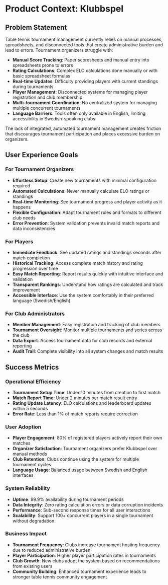 # Product Context: Klubbspel

## Problem Statement
Table tennis tournament management currently relies on manual processes, spreadsheets, and disconnected tools that create administrative burden and lead to errors. Tournament organizers struggle with:

- **Manual Score Tracking**: Paper scoresheets and manual entry into spreadsheets prone to errors
- **Rating Calculations**: Complex ELO calculations done manually or with basic spreadsheet formulas
- **Real-time Updates**: Difficulty providing players with current standings during tournaments
- **Player Management**: Disconnected systems for managing player registration and club membership
- **Multi-tournament Coordination**: No centralized system for managing multiple concurrent tournaments
- **Language Barriers**: Tools often only available in English, limiting accessibility in Swedish-speaking clubs

The lack of integrated, automated tournament management creates friction that discourages tournament participation and places excessive burden on organizers.

## User Experience Goals

### For Tournament Organizers
- **Effortless Setup**: Create new tournaments with minimal configuration required
- **Automated Calculations**: Never manually calculate ELO ratings or standings
- **Real-time Monitoring**: See tournament progress and player activity as it happens
- **Flexible Configuration**: Adapt tournament rules and formats to different club needs
- **Error Prevention**: System validation prevents invalid match reports and data inconsistencies

### For Players
- **Immediate Feedback**: See updated ratings and standings seconds after match completion
- **Historical Tracking**: Access complete match history and rating progression over time
- **Easy Match Reporting**: Report results quickly with intuitive interface and validation
- **Transparent Rankings**: Understand how ratings are calculated and track improvement
- **Accessible Interface**: Use the system comfortably in their preferred language (Swedish/English)

### For Club Administrators
- **Member Management**: Easy registration and tracking of club members
- **Tournament Oversight**: Monitor multiple tournaments and series across the club
- **Data Export**: Access tournament data for club records and external reporting
- **Audit Trail**: Complete visibility into all system changes and match results

## Success Metrics

### Operational Efficiency
- **Tournament Setup Time**: Under 10 minutes from creation to first match
- **Match Report Time**: Under 2 minutes per match result entry
- **Rating Update Latency**: ELO calculations and leaderboard updates within 5 seconds
- **Error Rate**: Less than 1% of match reports require correction

### User Adoption
- **Player Engagement**: 80% of registered players actively report their own matches
- **Organizer Satisfaction**: Tournament organizers prefer Klubbspel over manual methods
- **Club Retention**: Clubs continue using the system for multiple tournament cycles
- **Language Usage**: Balanced usage between Swedish and English interfaces

### System Reliability
- **Uptime**: 99.9% availability during tournament periods
- **Data Integrity**: Zero rating calculation errors or data corruption incidents
- **Performance**: Sub-second response times for all user interactions
- **Scalability**: Support 100+ concurrent players in a single tournament without degradation

### Business Impact
- **Tournament Frequency**: Clubs increase tournament hosting frequency due to reduced administrative burden
- **Player Participation**: Higher player participation rates in tournaments
- **Club Growth**: New clubs adopt the system based on recommendations from existing users
- **Community Building**: Enhanced tournament experience leads to stronger table tennis community engagement